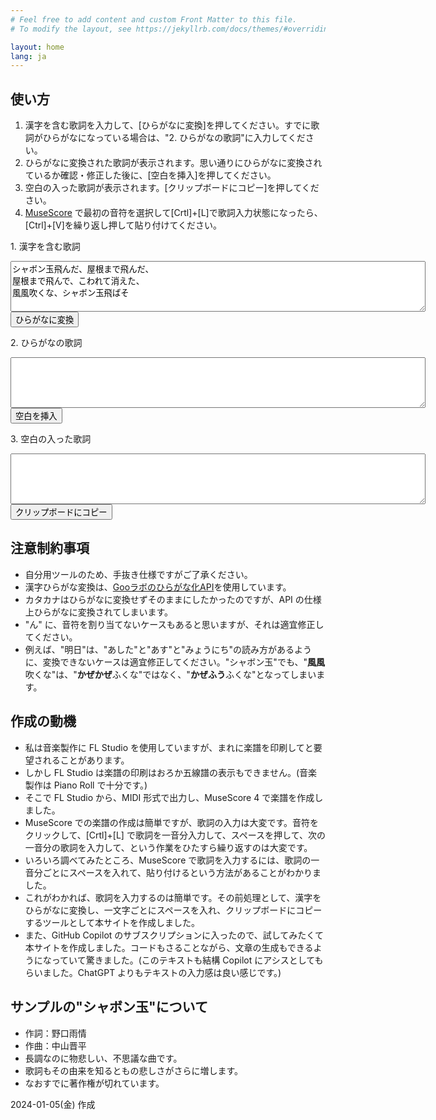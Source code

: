 ```yaml
---
# Feel free to add content and custom Front Matter to this file.
# To modify the layout, see https://jekyllrb.com/docs/themes/#overriding-theme-defaults

layout: home
lang: ja
---
```

<script>
    //lyrics に入力されたテキストの漢字をGooラボのひらがな化API ひらがなに変換して、lyrics_kana に入れる
    function convertKana() {
        let lyrics = document.getElementById("lyrics").value;
        let lyrics_kana = document.getElementById("lyrics_kana");

        //lyrics から句読点"、。"を除去する。
        lyrics = lyrics.replace(/[、。]/g, "");

        let url = "https://labs.goo.ne.jp/api/hiragana";
        let data = {
            "app_id": "5cf24bdf1cd2fe5e261f5ccbaa363a2158e54ca212e1d742306e635f58ea530f",
            "sentence": lyrics,
            "output_type": "hiragana"
        };
        let xhr = new XMLHttpRequest();
        xhr.open("POST", url, true);
        xhr.setRequestHeader("Content-Type", "application/json");
        xhr.onreadystatechange = function() {
            if (xhr.readyState === 4 && xhr.status === 200) {
                let response = JSON.parse(xhr.responseText);
                lyrics_kana.value = response.converted;
            }
        };
        xhr.send(JSON.stringify(data));
    }

    function putSpace() {
        let lyrics_kana = document.getElementById("lyrics_kana").value;
        //lyrics_kana に連続した空白があれば、一つにする
        lyrics_kana = lyrics_kana.replace(/\s+/g, " ");
        let lyrics_space = document.getElementById("lyrics_space");
        lyrics_space.value = putSpacesBetweenLetters(lyrics_kana);
    }

// lyrics_kana の一文字ごとに空白を入れて、lyrics_space に格納する関数 putSpacesBetweenLetters を作成する ただし、次の文字の前には空白を入れない "っゃゅょぁぃぅぇぉー" ただし、既に空白が入っている場合は、空白を入れない

function putSpacesBetweenLetters(lyrics_kana) {

    let lyrics_space = '';
    const noSpaceBefore = "っゃゅょぁぃぅぇぉー";

    for (let i = 0; i < lyrics_kana.length; i++) {
        if (lyrics_kana[i] !== ' ' && !(i < lyrics_kana.length - 1 && noSpaceBefore.includes(lyrics_kana[i + 1]))) {
            lyrics_space += lyrics_kana[i] + ' ';
        } else {
            lyrics_space += lyrics_kana[i];
        }
    }

    // lyrics_space に連続した空白があれば、一つにする
    lyrics_space = lyrics_space.replace(/\s+/g, " ");

    //行末に空白があれば、削除する
    lyrics_space = lyrics_space.replace(/\s+$/g, "");

    return lyrics_space;
}

// lyrics_space の値をクリップボードにコピーする関数 copytoClipboard() を作成する
function copytoClipboard() {
    let lyrics_space = document.getElementById("lyrics_space").value;
    navigator.clipboard.writeText(lyrics_space);
}

</script>

## 使い方

1. 漢字を含む歌詞を入力して、[ひらがなに変換]を押してください。すでに歌詞がひらがなになっている場合は、"2. ひらがなの歌詞"に入力してください。
2. ひらがなに変換された歌詞が表示されます。思い通りにひらがなに変換されているか確認・修正した後に、[空白を挿入]を押してください。
3. 空白の入った歌詞が表示されます。[クリップボードにコピー]を押してください。
4. [MuseScore](https://musescore.org/ja) で最初の音符を選択して[Crtl]+[L]で歌詞入力状態になったら、[Ctrl]+[V]を繰り返し押して貼り付けてください。

<label>1. 漢字を含む歌詞</label>
<textarea id="lyrics" rows="5" cols="80" value="">シャボン玉飛んだ、屋根まで飛んだ、
屋根まで飛んで、こわれて消えた、
風風吹くな、シャボン玉飛ばそ
</textarea>
<input type="button" value="ひらがなに変換" onclick="convertKana()" />

<label>2. ひらがなの歌詞</label>
<textarea id="lyrics_kana" rows="5" cols="80" value=""></textarea>
<input type="button" value="空白を挿入" onclick="putSpace()" />

<label>3. 空白の入った歌詞</label>
<textarea id="lyrics_space" rows="5" cols="80" value=""></textarea>
<input type="button" value="クリップボードにコピー" onclick="copytoClipboard()" />

## 注意制約事項

- 自分用ツールのため、手抜き仕様ですがご了承ください。
- 漢字ひらがな変換は、[Gooラボのひらがな化API](https://labs.goo.ne.jp/api/jp/hiragana-translation/)を使用しています。
- カタカナはひらがなに変換せずそのままにしたかったのですが、API の仕様上ひらがなに変換されてしまいます。
- "ん" に、音符を割り当てないケースもあると思いますが、それは適宜修正してください。
- 例えば、"明日"は、"あした"と"あす"と"みょうにち"の読み方があるように、変換できないケースは適宜修正してください。"シャボン玉"でも、"**風風**吹くな"は、"**かぜかぜ**ふくな"ではなく、"**かぜふう**ふくな"となってしまいます。

## 作成の動機

- 私は音楽製作に FL Studio を使用していますが、まれに楽譜を印刷してと要望されることがあります。
- しかし FL Studio は楽譜の印刷はおろか五線譜の表示もできません。(音楽製作は Piano Roll で十分です。)
- そこで FL Studio から、MIDI 形式で出力し、MuseScore 4 で楽譜を作成しました。
- MuseScore での楽譜の作成は簡単ですが、歌詞の入力は大変です。音符をクリックして、[Crtl]+[L] で歌詞を一音分入力して、スペースを押して、次の一音分の歌詞を入力して、という作業をひたすら繰り返すのは大変です。
- いろいろ調べてみたところ、MuseScore で歌詞を入力するには、歌詞の一音分ごとにスペースを入れて、貼り付けるという方法があることがわかりました。
- これがわかれば、歌詞を入力するのは簡単です。その前処理として、漢字をひらがなに変換し、一文字ごとにスペースを入れ、クリップボードにコピーするツールとして本サイトを作成しました。
- また、GitHub Copilot のサブスクリプションに入ったので、試してみたくて本サイトを作成しました。コードもさることながら、文章の生成もできるようになっていて驚きました。(このテキストも結構 Copilot にアシスとしてもらいました。ChatGPT よりもテキストの入力感は良い感じです。)

## サンプルの"シャボン玉"について

- 作詞：野口雨情
- 作曲：中山晋平
- 長調なのに物悲しい、不思議な曲です。
- 歌詞もその由来を知るともの悲しさがさらに増します。
- なおすでに著作権が切れています。
  
2024-01-05(金) 作成